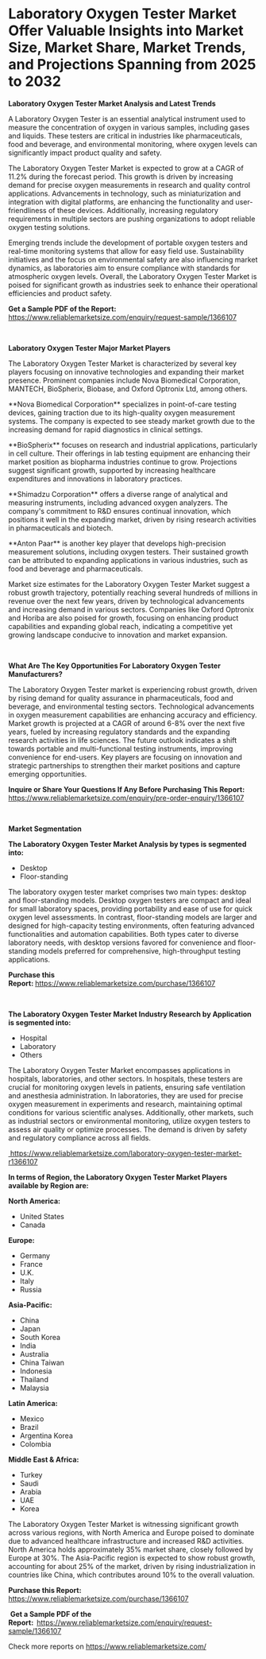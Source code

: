 <p><h1>Laboratory Oxygen Tester Market Offer Valuable Insights into Market Size, Market Share, Market Trends, and Projections Spanning from 2025 to 2032</h1></p><p><strong>Laboratory Oxygen Tester Market Analysis and Latest Trends</strong></p>
<p><p>A Laboratory Oxygen Tester is an essential analytical instrument used to measure the concentration of oxygen in various samples, including gases and liquids. These testers are critical in industries like pharmaceuticals, food and beverage, and environmental monitoring, where oxygen levels can significantly impact product quality and safety.</p><p>The Laboratory Oxygen Tester Market is expected to grow at a CAGR of 11.2% during the forecast period. This growth is driven by increasing demand for precise oxygen measurements in research and quality control applications. Advancements in technology, such as miniaturization and integration with digital platforms, are enhancing the functionality and user-friendliness of these devices. Additionally, increasing regulatory requirements in multiple sectors are pushing organizations to adopt reliable oxygen testing solutions. </p><p>Emerging trends include the development of portable oxygen testers and real-time monitoring systems that allow for easy field use. Sustainability initiatives and the focus on environmental safety are also influencing market dynamics, as laboratories aim to ensure compliance with standards for atmospheric oxygen levels. Overall, the Laboratory Oxygen Tester Market is poised for significant growth as industries seek to enhance their operational efficiencies and product safety.</p></p>
<p><strong>Get a Sample PDF of the Report:&nbsp;</strong> <a href="https://www.reliablemarketsize.com/enquiry/request-sample/1366107?utm_campaign=3096&utm_medium=2&utm_source=Github&utm_content=ia&utm_term=22032025&utm_id=laboratory-oxygen-tester">https://www.reliablemarketsize.com/enquiry/request-sample/1366107</a></p>
<p>&nbsp;</p>
<p><strong>Laboratory Oxygen Tester Major Market Players</strong></p>
<p><p>The Laboratory Oxygen Tester Market is characterized by several key players focusing on innovative technologies and expanding their market presence. Prominent companies include Nova Biomedical Corporation, MANTECH, BioSpherix, Biobase, and Oxford Optronix Ltd, among others. </p><p>**Nova Biomedical Corporation** specializes in point-of-care testing devices, gaining traction due to its high-quality oxygen measurement systems. The company is expected to see steady market growth due to the increasing demand for rapid diagnostics in clinical settings. </p><p>**BioSpherix** focuses on research and industrial applications, particularly in cell culture. Their offerings in lab testing equipment are enhancing their market position as biopharma industries continue to grow. Projections suggest significant growth, supported by increasing healthcare expenditures and innovations in laboratory practices.</p><p>**Shimadzu Corporation** offers a diverse range of analytical and measuring instruments, including advanced oxygen analyzers. The company's commitment to R&D ensures continual innovation, which positions it well in the expanding market, driven by rising research activities in pharmaceuticals and biotech.</p><p>**Anton Paar** is another key player that develops high-precision measurement solutions, including oxygen testers. Their sustained growth can be attributed to expanding applications in various industries, such as food and beverage and pharmaceuticals.</p><p>Market size estimates for the Laboratory Oxygen Tester Market suggest a robust growth trajectory, potentially reaching several hundreds of millions in revenue over the next few years, driven by technological advancements and increasing demand in various sectors. Companies like Oxford Optronix and Horiba are also poised for growth, focusing on enhancing product capabilities and expanding global reach, indicating a competitive yet growing landscape conducive to innovation and market expansion.</p></p>
<p>&nbsp;</p>
<p><strong>What Are The Key Opportunities For Laboratory Oxygen Tester Manufacturers?</strong></p>
<p><p>The Laboratory Oxygen Tester market is experiencing robust growth, driven by rising demand for quality assurance in pharmaceuticals, food and beverage, and environmental testing sectors. Technological advancements in oxygen measurement capabilities are enhancing accuracy and efficiency. Market growth is projected at a CAGR of around 6-8% over the next five years, fueled by increasing regulatory standards and the expanding research activities in life sciences. The future outlook indicates a shift towards portable and multi-functional testing instruments, improving convenience for end-users. Key players are focusing on innovation and strategic partnerships to strengthen their market positions and capture emerging opportunities.</p></p>
<p><strong>Inquire or Share Your Questions If Any Before Purchasing This Report:</strong> <a href="https://www.reliablemarketsize.com/enquiry/pre-order-enquiry/1366107?utm_campaign=3096&utm_medium=2&utm_source=Github&utm_content=ia&utm_term=22032025&utm_id=laboratory-oxygen-tester">https://www.reliablemarketsize.com/enquiry/pre-order-enquiry/1366107</a></p>
<p>&nbsp;</p>
<p><strong>Market Segmentation</strong></p>
<p><strong>The Laboratory Oxygen Tester Market Analysis by types is segmented into:</strong></p>
<p><ul><li>Desktop</li><li>Floor-standing</li></ul></p>
<p><p>The laboratory oxygen tester market comprises two main types: desktop and floor-standing models. Desktop oxygen testers are compact and ideal for small laboratory spaces, providing portability and ease of use for quick oxygen level assessments. In contrast, floor-standing models are larger and designed for high-capacity testing environments, often featuring advanced functionalities and automation capabilities. Both types cater to diverse laboratory needs, with desktop versions favored for convenience and floor-standing models preferred for comprehensive, high-throughput testing applications.</p></p>
<p><strong>Purchase this Report:&nbsp;</strong><a href="https://www.reliablemarketsize.com/purchase/1366107?utm_campaign=3096&utm_medium=2&utm_source=Github&utm_content=ia&utm_term=22032025&utm_id=laboratory-oxygen-tester">https://www.reliablemarketsize.com/purchase/1366107</a></p>
<p>&nbsp;</p>
<p><strong>The Laboratory Oxygen Tester Market Industry Research by Application is segmented into:</strong></p>
<p><ul><li>Hospital</li><li>Laboratory</li><li>Others</li></ul></p>
<p><p>The Laboratory Oxygen Tester Market encompasses applications in hospitals, laboratories, and other sectors. In hospitals, these testers are crucial for monitoring oxygen levels in patients, ensuring safe ventilation and anesthesia administration. In laboratories, they are used for precise oxygen measurement in experiments and research, maintaining optimal conditions for various scientific analyses. Additionally, other markets, such as industrial sectors or environmental monitoring, utilize oxygen testers to assess air quality or optimize processes. The demand is driven by safety and regulatory compliance across all fields.</p></p>
<p><a href="https://www.reliablemarketsize.com/laboratory-oxygen-tester-market-r1366107?utm_campaign=3096&utm_medium=2&utm_source=Github&utm_content=ia&utm_term=22032025&utm_id=laboratory-oxygen-tester">&nbsp;https://www.reliablemarketsize.com/laboratory-oxygen-tester-market-r1366107</a></p>
<p><strong>In terms of Region, the Laboratory Oxygen Tester Market Players available by Region are:</strong></p>
<p>
    <p> <strong> North America: </strong>
        <ul>
            <li>United States</li>
            <li>Canada</li>
        </ul>
        </p> 
    <p> <strong> Europe: </strong>
        <ul>
            <li>Germany</li>
            <li>France</li>
            <li>U.K.</li>
            <li>Italy</li>
            <li>Russia</li>
        </ul>
        </p> 
    <p> <strong> Asia-Pacific: </strong>
        <ul>
            <li>China</li>
            <li>Japan</li>
            <li>South Korea</li>
            <li>India</li>
            <li>Australia</li>
            <li>China Taiwan</li>
            <li>Indonesia</li>
            <li>Thailand</li>
            <li>Malaysia</li>
        </ul>
        </p> 
    <p> <strong> Latin America: </strong>
        <ul>
            <li>Mexico</li>
            <li>Brazil</li>
            <li>Argentina Korea</li>
            <li>Colombia</li>
        </ul>
        </p> 
    <p> <strong> Middle East & Africa: </strong>
        <ul>
            <li>Turkey</li>
            <li>Saudi</li>
            <li>Arabia</li>
            <li>UAE</li>
            <li>Korea</li>
        </ul>
    </p>
    </p>
<p><p>The Laboratory Oxygen Tester Market is witnessing significant growth across various regions, with North America and Europe poised to dominate due to advanced healthcare infrastructure and increased R&D activities. North America holds approximately 35% market share, closely followed by Europe at 30%. The Asia-Pacific region is expected to show robust growth, accounting for about 25% of the market, driven by rising industrialization in countries like China, which contributes around 10% to the overall valuation.</p></p>
<p><strong>Purchase this Report: </strong><a href="https://www.reliablemarketsize.com/purchase/1366107?utm_campaign=3096&utm_medium=2&utm_source=Github&utm_content=ia&utm_term=22032025&utm_id=laboratory-oxygen-tester">https://www.reliablemarketsize.com/purchase/1366107</a></p>
<p>&nbsp;<strong>Get a Sample PDF of the Report:&nbsp;&nbsp;</strong><a href="https://www.reliablemarketsize.com/enquiry/request-sample/1366107?utm_campaign=3096&utm_medium=2&utm_source=Github&utm_content=ia&utm_term=22032025&utm_id=laboratory-oxygen-tester">https://www.reliablemarketsize.com/enquiry/request-sample/1366107</a></p>
<p><strong></strong></p>
<p>Check more reports on <a href="https://www.reliablemarketsize.com/?utm_campaign=3096&utm_medium=2&utm_source=Github&utm_content=ia&utm_term=22032025&utm_id=laboratory-oxygen-tester">https://www.reliablemarketsize.com/</a></p>
